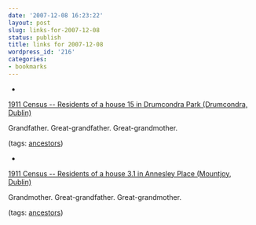 ```yaml
---
date: '2007-12-08 16:23:22'
layout: post
slug: links-for-2007-12-08
status: publish
title: links for 2007-12-08
wordpress_id: '216'
categories:
- bookmarks
---
```



	
  *
		

[1911 Census -- Residents of a house 15 in Drumcondra Park (Drumcondra, Dublin)](http://www.census.nationalarchives.ie/pages/1911/Dublin/Drumcondra/Drumcondra_Park/23174/)


		

Grandfather.  Great-grandfather. Great-grandmother.


		

(tags: [ancestors](http://del.icio.us/eob/ancestors))


	

	
  *
		

[1911 Census -- Residents of a house 3.1 in Annesley Place (Mountjoy, Dublin)](http://www.census.nationalarchives.ie/pages/1911/Dublin/Mountjoy/Annesley_Place/21164/)


		

Grandmother.  Great-grandfather.  Great-grandmother.


		

(tags: [ancestors](http://del.icio.us/eob/ancestors))


	



